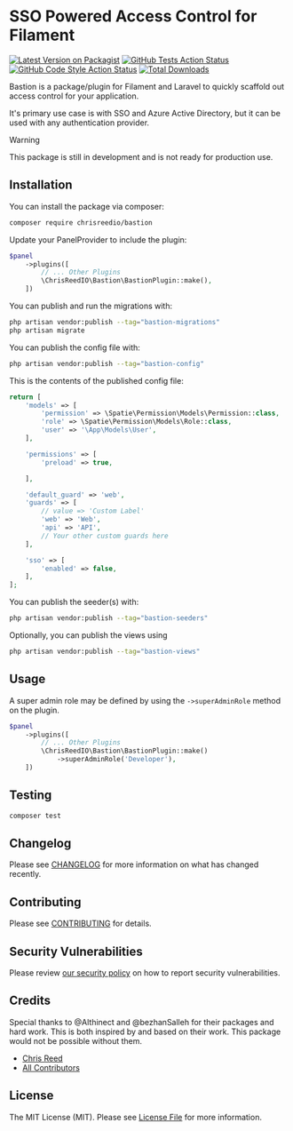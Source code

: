 # SSO Powered Access Control for Filament

[![Latest Version on Packagist](https://img.shields.io/packagist/v/chrisreedio/bastion.svg?style=flat-square)](https://packagist.org/packages/chrisreedio/bastion)
[![GitHub Tests Action Status](https://img.shields.io/github/actions/workflow/status/chrisreedio/bastion/run-tests.yml?branch=3.x&label=tests&style=flat-square)](https://github.com/chrisreedio/bastion/actions?query=workflow%3Arun-tests+branch%3A3.x)
[![GitHub Code Style Action Status](https://img.shields.io/github/actions/workflow/status/chrisreedio/bastion/fix-php-code-styling.yml?branch=3.x&label=code%20style&style=flat-square)](https://github.com/chrisreedio/bastion/actions?query=workflow%3A"Fix+PHP+Code+Styling"+branch%3A3.x)
[![Total Downloads](https://img.shields.io/packagist/dt/chrisreedio/bastion.svg?style=flat-square)](https://packagist.org/packages/chrisreedio/bastion)



Bastion is a package/plugin for Filament and Laravel to quickly scaffold out access control for your application.

It's primary use case is with SSO and Azure Active Directory, but it can be used with any authentication provider.

> [!WARNING]
> This package is still in development and is not ready for production use.

## Installation

You can install the package via composer:

```bash
composer require chrisreedio/bastion
```

Update your PanelProvider to include the plugin:

```php
$panel
    ->plugins([
        // ... Other Plugins
        \ChrisReedIO\Bastion\BastionPlugin::make(),
    ])
```

You can publish and run the migrations with:

```bash
php artisan vendor:publish --tag="bastion-migrations"
php artisan migrate
```

You can publish the config file with:

```bash
php artisan vendor:publish --tag="bastion-config"
```

This is the contents of the published config file:

```php
return [
    'models' => [
        'permission' => \Spatie\Permission\Models\Permission::class,
        'role' => \Spatie\Permission\Models\Role::class,
        'user' => '\App\Models\User',
    ],

    'permissions' => [
        'preload' => true,

    ],

    'default_guard' => 'web',
    'guards' => [
        // value => 'Custom Label'
        'web' => 'Web',
        'api' => 'API',
        // Your other custom guards here
    ],

    'sso' => [
        'enabled' => false,
    ],
];
```

You can publish the seeder(s) with:

```bash
php artisan vendor:publish --tag="bastion-seeders"
```

Optionally, you can publish the views using

```bash
php artisan vendor:publish --tag="bastion-views"
```

## Usage

A super admin role may be defined by using the `->superAdminRole` method on the plugin.

```php
$panel
    ->plugins([
        // ... Other Plugins
        \ChrisReedIO\Bastion\BastionPlugin::make()
            ->superAdminRole('Developer'),
	])
```

## Testing

```bash
composer test
```

## Changelog

Please see [CHANGELOG](CHANGELOG.md) for more information on what has changed recently.

## Contributing

Please see [CONTRIBUTING](.github/CONTRIBUTING.md) for details.

## Security Vulnerabilities

Please review [our security policy](../../security/policy) on how to report security vulnerabilities.

## Credits

Special thanks to @Althinect and @bezhanSalleh for their packages and hard work. 
This is both inspired by and based on their work. This package would not be possible without them.

- [Chris Reed](https://github.com/chrisreedio)
- [All Contributors](../../contributors)

## License

The MIT License (MIT). Please see [License File](LICENSE.md) for more information.
